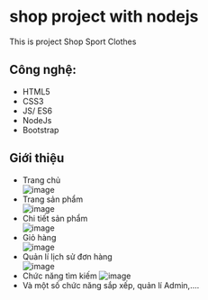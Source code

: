 # shop project with nodejs
This is project Shop Sport Clothes
## Công nghệ:
  - HTML5
  - CSS3
  - JS/ ES6
  - NodeJs
  - Bootstrap
## Giới thiệu
- Trang chủ <br>
![image](https://user-images.githubusercontent.com/78529041/161727490-c1859436-c809-4daf-ad87-bc673433a497.png)
- Trang sản phẩm <br>
![image](https://user-images.githubusercontent.com/78529041/161727545-934205b9-8456-4f46-882c-e1319fc4c89e.png)
- Chi tiết sản phẩm <br>
![image](https://user-images.githubusercontent.com/78529041/161727968-5c52c5aa-ea66-4f70-a537-146ef807c208.png)
- Giỏ hàng <br>
![image](https://user-images.githubusercontent.com/78529041/161728022-3d6204f9-7db3-4db3-acdb-4cf6ac2127e6.png)
- Quản lí lịch sử đơn hàng  <br>
![image](https://user-images.githubusercontent.com/78529041/161727704-9e1771e2-5ee1-4cdd-8931-b06fe2a48c40.png)
- Chức năng tìm kiếm
![image](https://user-images.githubusercontent.com/78529041/161727822-d1f685c9-deee-4d69-a981-e1d254ed371f.png)
- Và một số chức năng sắp xếp, quản lí Admin,....


